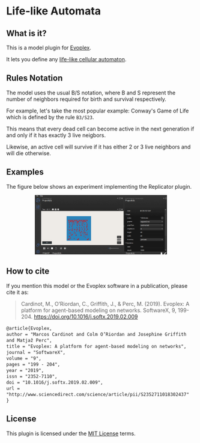 # Life-like Automata

## What is it?

This is a model plugin for [Evoplex](https://evoplex.org).

It lets you define any [life-like cellular automaton](https://en.wikipedia.org/wiki/Life-like_cellular_automaton).

## Rules Notation

The model uses the usual B/S notation, where B and S represent the number of neighbors required for birth and survival respectively.

For example, let's take the most popular example: Conway's Game of Life which is defined by the rule ``B3/S23``.

This means that every dead cell can become active in the next generation if and only if it has exactly 3 live neigbors.

Likewise, an active cell will survive if it has either 2 or 3 live neighbors and will die otherwise.

## Examples

The figure below shows an experiment implementing the Replicator plugin.

<p align="center">
<img src="example.gif" alt="Example" width="70%">
</p>

## How to cite
If you mention this model or the Evoplex software in a publication, please cite it as:

> Cardinot, M., O’Riordan, C., Griffith, J., & Perc, M. (2019). Evoplex: A platform for agent-based modeling on networks. SoftwareX, 9, 199-204. https://doi.org/10.1016/j.softx.2019.02.009

```
@article{Evoplex,
author = "Marcos Cardinot and Colm O’Riordan and Josephine Griffith and Matjaž Perc",
title = "Evoplex: A platform for agent-based modeling on networks",
journal = "SoftwareX",
volume = "9",
pages = "199 - 204",
year = "2019",
issn = "2352-7110",
doi = "10.1016/j.softx.2019.02.009",
url = "http://www.sciencedirect.com/science/article/pii/S2352711018302437"
}
```

## License
This plugin is licensed under the [MIT License](https://opensource.org/licenses/MIT) terms.
